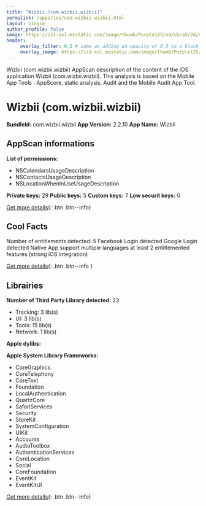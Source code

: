 ```yaml
---
title: "Wizbii (com.wizbii.wizbii)"
permalink: /apps/ios/com.wizbii.wizbii.html
layout: single
author_profile: false
image: https://is1-ssl.mzstatic.com/image/thumb/Purple125/v4/cb/a5/2d/cba52dc4-1f5b-459a-6faf-39f6df79d639/AppIcon-1x_U007emarketing-0-6-0-85-220.png/512x512bb.jpg
header: 
     overlay_filter: 0.5 # same as adding an opacity of 0.5 to a black background
     overlay_image: https://is1-ssl.mzstatic.com/image/thumb/Purple125/v4/cb/a5/2d/cba52dc4-1f5b-459a-6faf-39f6df79d639/AppIcon-1x_U007emarketing-0-6-0-85-220.png/512x512bb.jpg
---
```

Wizbii (com.wizbii.wizbii) AppScan description of the content of the iOS application Wizbii (com.wizbii.wizbii). This analysis is based on the Mobile App Tools : AppScore, static analysis, Audit and the Mobile Audit App Tool.

# Wizbii (com.wizbii.wizbii)

**BundleId:** com.wizbii.wizbii
**App Version:** 2.2.10
**App Name:** Wizbii


## AppScan informations 

**List of permissions:** 
- NSCalendarsUsageDescription
- NSContactsUsageDescription
- NSLocationWhenInUseUsageDescription
  
  
**Private keys:** 29
**Public keys:** 5
**Custom keys:** 7
**Low securit keys:** 0
  
[Get more details](/pricing.html){: .btn .btn--info}

## Cool Facts

Number of entitlements detected: 5
Facebook Login detected
Google Login detected
Native App
support multiple languages
at least 2 entitlemented features (strong iOS integration)
  
[Get more details](/pricing.html){: .btn .btn--info }

## Librairies 
**Number of Third Party Library detected:** 23
- Tracking: 3 lib(s)
- UI: 3 lib(s)
- Tools: 15 lib(s)
- Network: 1 lib(s)


**Apple dylibs:**


**Apple System Library Frameworks:**
- CoreGraphics
- CoreTelephony
- CoreText
- Foundation
- LocalAuthentication
- QuartzCore
- SafariServices
- Security
- StoreKit
- SystemConfiguration
- UIKit
- Accounts
- AudioToolbox
- AuthenticationServices
- CoreLocation
- Social
- CoreFoundation
- EventKit
- EventKitUI


  
[Get more details](/pricing.html){: .btn .btn--info}

